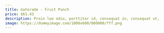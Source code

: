 ```yaml
---
title: Gatorade - Fruit Punch
price: $61.43
description: Proin leo odio, porttitor id, consequat in, consequat ut, nulla. Sed accumsan felis. Ut at dolor quis odio consequat varius.
image: https://dummyimage.com/1000x600/000000/fff.png
---
```

